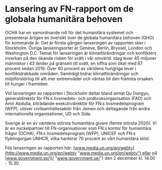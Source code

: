 # Lansering av FN-rapport om de globala humanitära behoven

OCHA har en samordnande roll för det humanitära systemet och presenterar årligen en översikt över de globala humanitära behoven (GHO) för kommande år. Det är första gången lanseringen av rapporten sker i Stockholm. Övriga lanseringsorter är Genève, Berlin, Bryssel, London och Washington D.C. Temat för lanseringen är klimatförändringar och konflikters inverkan på den ökande risken för svält i vår omvärld. Idag lever 45 miljoner människor i 43 länder på gränsen till svält, en siffra som ökat med 67 procent sedan 2019\. Över 60 procent av världens hungriga lever i konfliktdrabbade områden. Samtidigt bidrar klimatförändringar och miljöförstöring till allt mer extremväder och väntas bli den främsta orsaken till hunger i framtiden.

Vid lanseringen av rapporten i Stockholm deltar bland annat Qu Dongyu, generaldirektör för FN:s livsmedels\- och jordbruksorganisation (FAO) och Amir Abdulla, biträdande exekutivdirektör för FN:s livsmedelsprogram (WFP), utöver civilsamhällesaktör från Jemen och deltagande från andra internationella organisationer, UD och Sida.

Sverige är en av världens största humanitära givare (femte största 2020\). Vi är en nyckelpartner till FN\-organisationer som FN:s kontor för humanitära frågor (OCHA), FN:s livsmedelsprogram (WFP), UNICEF och FN:s flyktingorgan UNHCR, vilka hanterar 70 procent av vårt humanitära stöd.

Följ lanseringen av rapporten här: [www.media.un.org/en/webtv](http://www.media.un.org/en/webtv "www.media.un.org/en/webtv") eller på [www.government.se/](/ "www.government.se/") den 2 december kl. 14\.00 \- 15\.30\.
